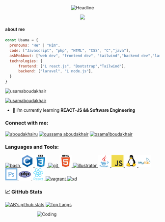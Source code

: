 
<div align=center>
  <div align=center>
        <img src="https://readme-typing-svg.herokuapp.com?duration=5000&color=1e69b0&size=33&center=true&vCenter=true&width=600&height=50&lines=Hi+there+I'm+Usama+Aboudakhair;Software+Engineer+Student;%26+Web+Devlopper" alt="Headline" />
    </div>
</div>

<p align="center"> <img src="https://user-images.githubusercontent.com/120065120/212209674-07b3685e-1127-4f42-9871-3a423d343fa2.svg" /> </p>

#### about me
```javascript
const Usama = {
  pronouns: "He" | "Him",
  code: ["Javascript", "php", "HTML", "CSS", "C","java"],
  askMeAbout: ["web dev", "frontend dev", "tailwind","backend dev","laravel"],
  technologies: {
      frontend: ["L react.js", "Bootstrap","Tailwind"],
      backend: ["laravel", "L node.js"],
  }
}
```

<p align="left"> <img src="https://komarev.com/ghpvc/?username=usamaboudakhair&label=Profile%20views&color=0e75b6&style=flat" alt="usamaboudakhair" /> </p>

<p align="left"> <a href="https://github.com/ryo-ma/github-profile-trophy"><img src="https://github-profile-trophy.vercel.app/?username=usamaboudakhair" alt="usamaboudakhair" /></a> </p>

- 🌱 I’m currently learning **REACT-JS && Software Engineering**

<h3 align="left">Connect with me:</h3>
<p align="left">
<a href="https://twitter.com/aboudakhairu" target="blank"><img align="center" src="https://raw.githubusercontent.com/rahuldkjain/github-profile-readme-generator/master/src/images/icons/Social/twitter.svg" alt="aboudakhairu" height="30" width="40" /></a>
<a href="https://linkedin.com/in/oussama aboudakhair" target="blank"><img align="center" src="https://raw.githubusercontent.com/rahuldkjain/github-profile-readme-generator/master/src/images/icons/Social/linked-in-alt.svg" alt="oussama aboudakhair" height="30" width="40" /></a>
<a href="https://instagram.com/osama1boudakhair" target="blank"><img align="center" src="https://raw.githubusercontent.com/rahuldkjain/github-profile-readme-generator/master/src/images/icons/Social/instagram.svg" alt="osama1boudakhair" height="30" width="40" /></a>
</p>

<h3 align="left">Languages and Tools:</h3>
<p align="left"> <a href="https://www.gnu.org/software/bash/" target="_blank" rel="noreferrer"> <img src="https://www.vectorlogo.zone/logos/gnu_bash/gnu_bash-icon.svg" alt="bash" width="40" height="40"/> </a> <a href="https://www.cprogramming.com/" target="_blank" rel="noreferrer"> <img src="https://raw.githubusercontent.com/devicons/devicon/master/icons/c/c-original.svg" alt="c" width="40" height="40"/> </a> <a href="https://www.w3schools.com/css/" target="_blank" rel="noreferrer"> <img src="https://raw.githubusercontent.com/devicons/devicon/master/icons/css3/css3-original-wordmark.svg" alt="css3" width="40" height="40"/> </a> <a href="https://git-scm.com/" target="_blank" rel="noreferrer"> <img src="https://www.vectorlogo.zone/logos/git-scm/git-scm-icon.svg" alt="git" width="40" height="40"/> </a> <a href="https://www.w3.org/html/" target="_blank" rel="noreferrer"> <img src="https://raw.githubusercontent.com/devicons/devicon/master/icons/html5/html5-original-wordmark.svg" alt="html5" width="40" height="40"/> </a> <a href="https://www.adobe.com/in/products/illustrator.html" target="_blank" rel="noreferrer"> <img src="https://www.vectorlogo.zone/logos/adobe_illustrator/adobe_illustrator-icon.svg" alt="illustrator" width="40" height="40"/> </a> <a href="https://www.java.com" target="_blank" rel="noreferrer"> <img src="https://raw.githubusercontent.com/devicons/devicon/master/icons/java/java-original.svg" alt="java" width="40" height="40"/> </a> <a href="https://developer.mozilla.org/en-US/docs/Web/JavaScript" target="_blank" rel="noreferrer"> <img src="https://raw.githubusercontent.com/devicons/devicon/master/icons/javascript/javascript-original.svg" alt="javascript" width="40" height="40"/> </a> <a href="https://www.linux.org/" target="_blank" rel="noreferrer"> <img src="https://raw.githubusercontent.com/devicons/devicon/master/icons/linux/linux-original.svg" alt="linux" width="40" height="40"/> </a> <a href="https://www.mysql.com/" target="_blank" rel="noreferrer"> <img src="https://raw.githubusercontent.com/devicons/devicon/master/icons/mysql/mysql-original-wordmark.svg" alt="mysql" width="40" height="40"/> </a> <a href="https://www.photoshop.com/en" target="_blank" rel="noreferrer"> <img src="https://raw.githubusercontent.com/devicons/devicon/master/icons/photoshop/photoshop-line.svg" alt="photoshop" width="40" height="40"/> </a> <a href="https://www.php.net" target="_blank" rel="noreferrer"> <img src="https://raw.githubusercontent.com/devicons/devicon/master/icons/php/php-original.svg" alt="php" width="40" height="40"/> </a> <a href="https://reactjs.org/" target="_blank" rel="noreferrer"> <img src="https://raw.githubusercontent.com/devicons/devicon/master/icons/react/react-original-wordmark.svg" alt="react" width="40" height="40"/> </a> <a href="https://www.vagrantup.com/" target="_blank" rel="noreferrer"> <img src="https://www.vectorlogo.zone/logos/vagrantup/vagrantup-icon.svg" alt="vagrant" width="40" height="40"/> </a> <a href="https://www.adobe.com/products/xd.html" target="_blank" rel="noreferrer"> <img src="https://cdn.worldvectorlogo.com/logos/adobe-xd.svg" alt="xd" width="40" height="40"/> </a> </p>


### 📈 GitHub Stats

[![AB's github stats](https://github-readme-stats.vercel.app/api?username=Usamaboudakhair&count_private=true&show_icons=true)](https://github.com/anuraghazra/github-readme-stats)
[![Top Langs](https://github-readme-stats.vercel.app/api/top-langs/?username=Usamaboudakhair&layout=compact&langs_count=10)](https://github.com/anuraghazra/github-readme-stats)

<img align="right" alt="Coding" width="400" src="https://media.giphy.com/media/qgQUggAC3Pfv687qPC/giphy.gif"><br />
<!--<img src="https://github-readme-stats.vercel.app/api/top-langs/?username=Usamaboudakhair&theme=blue-green">-->




<!--
**Usamaboudakhair/Usamaboudakhair** is a ✨ _special_ ✨ repository because its `README.md` (this file) appears on your GitHub profile.
***
[![AB's github stats](https://github-readme-stats.vercel.app/api?username=Usamaboudakhair&count_private=true&show_icons=true)](https://github.com/anuraghazra/github-readme-stats)
[![Top Langs](https://github-readme-stats.vercel.app/api/top-langs/?username=Usamaboudakhair&layout=compact&langs_count=10)](https://github.com/anuraghazra/github-readme-stats)

<img align="right" alt="Coding" width="400" src="https://media.giphy.com/media/qgQUggAC3Pfv687qPC/giphy.gif"><br />
<img src="https://github-readme-stats.vercel.app/api/top-langs/?username=Usamaboudakhair&theme=blue-green">
<p align="center" style='margin:20px'> <img src="https://komarev.com/ghpvc/?username=Usamaboudakhair=Profile%20views&color=0e75b6&style=flat" alt="smart-dev" width='200'/> </p>

<p align="center"> <img width='100' src="https://user-images.githubusercontent.com/120065120/212206843-cf86b9c1-9557-4f3e-a49b-f54ba1703e05.png" alt="trophy" /> </p>

<p align="center"> <a href="https://github.com/ryo-ma/github-profile-trophy"><img src="https://github-profile-trophy.vercel.app/?username=Usamaboudakhair&theme=onedark" alt="smart-dev" /></a> </p>

***


Here are some ideas to get you started:

- 🔭 I’m currently working on ...
- 🌱 I’m currently learning ...
- 👯 I’m looking to collaborate on ...
- 🤔 I’m looking for help with ...
- 💬 Ask me about ...
- 📫 How to reach me: ...
- 😄 Pronouns: ...
- ⚡ Fun fact: ...
-->
